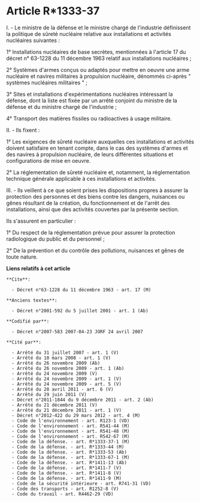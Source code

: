 # Article R*1333-37

I. - Le ministre de la défense et le ministre chargé de l'industrie définissent la politique de sûreté nucléaire relative aux
installations et activités nucléaires suivantes :

1° Installations nucléaires de base secrètes, mentionnées à l'article 17 du décret n° 63-1228 du 11 décembre 1963 relatif aux
installations nucléaires ;

2° Systèmes d'armes conçus ou adaptés pour mettre en oeuvre une arme nucléaire et navires militaires à propulsion nucléaire,
dénommés ci-après " systèmes nucléaires militaires " ;

3° Sites et installations d'expérimentations nucléaires intéressant la défense, dont la liste est fixée par un arrêté
conjoint du ministre de la défense et du ministre chargé de l'industrie ;

4° Transport des matières fissiles ou radioactives à usage militaire.

II. - Ils fixent :

1° Les exigences de sûreté nucléaire auxquelles ces installations et activités doivent satisfaire en tenant compte, dans le
cas des systèmes d'armes et des navires à propulsion nucléaire, de leurs différentes situations et configurations de mise en
oeuvre.

2° La réglementation de sûreté nucléaire et, notamment, la réglementation technique générale applicable à ces installations
et activités.

III. - Ils veillent à ce que soient prises les dispositions propres à assurer la protection des personnes et des biens contre
les dangers, nuisances ou gênes résultant de la création, du fonctionnement et de l'arrêt des installations, ainsi que des
activités couvertes par la présente section.

Ils s'assurent en particulier :

1° Du respect de la réglementation prévue pour assurer la protection radiologique du public et du personnel ;

2° De la prévention et du contrôle des pollutions, nuisances et gênes de toute nature.

**Liens relatifs à cet article**

	**Cite**:

	  - Décret n°63-1228 du 11 décembre 1963 - art. 17 (M)

	**Anciens textes**:

	  - Décret n°2001-592 du 5 juillet 2001 - art. 1 (Ab)

	**Codifié par**:

	  - Décret n°2007-583 2007-04-23 JORF 24 avril 2007

	**Cité par**:

	  - Arrêté du 31 juillet 2007 - art. 1 (V)
	  - Arrêté du 10 mars 2008 - art. 1 (V)
	  - Arrêté du 26 novembre 2009 (Ab)
	  - Arrêté du 26 novembre 2009 - art. 1 (Ab)
	  - Arrêté du 24 novembre 2009 (V)
	  - Arrêté du 24 novembre 2009 - art. 1 (V)
	  - Arrêté du 24 novembre 2009 - art. 5 (V)
	  - Arrêté du 28 avril 2011 - art. 6 (V)
	  - Arrêté du 29 juin 2011 (V)
	  - Décret n°2011-1844 du 9 décembre 2011 - art. 2 (Ab)
	  - Arrêté du 21 décembre 2011 (V)
	  - Arrêté du 21 décembre 2011 - art. 1 (V)
	  - Décret n°2012-422 du 29 mars 2012 - art. 4 (M)
	  - Code de l'environnement - art. R123-1 (VD)
	  - Code de l'environnement - art. R541-44 (M)
	  - Code de l'environnement - art. R541-48 (M)
	  - Code de l'environnement - art. R542-67 (M)
	  - Code de la défense. - art. R*1333-37-1 (M)
	  - Code de la défense. - art. R*1333-44 (M)
	  - Code de la défense. - art. R*1333-53 (Ab)
	  - Code de la défense. - art. R*1333-67-1 (M)
	  - Code de la défense. - art. R*1411-13 (Ab)
	  - Code de la défense. - art. R*1411-7 (V)
	  - Code de la défense. - art. R*1411-8 (V)
	  - Code de la défense. - art. R*1411-9 (M)
	  - Code de la sécurité intérieure - art. R741-31 (VD)
	  - Code des transports - art. R1252-8 (V)
	  - Code du travail - art. R4462-29 (VD)
